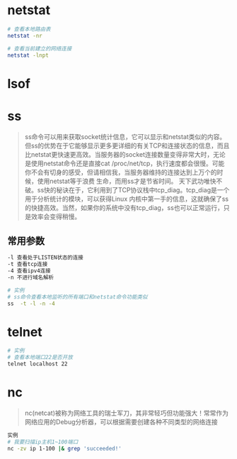 
# netstat

```bash
# 查看本地路由表
netstat -nr

# 查看当前建立的网络连接
netstat -lnpt

```

# lsof

# ss

> ss命令可以用来获取socket统计信息，它可以显示和netstat类似的内容。但ss的优势在于它能够显示更多更详细的有关TCP和连接状态的信息，而且比netstat更快速更高效。当服务器的socket连接数量变得非常大时，无论是使用netstat命令还是直接cat /proc/net/tcp，执行速度都会很慢。可能你不会有切身的感受，但请相信我，当服务器维持的连接达到上万个的时候，使用netstat等于浪费 生命，而用ss才是节省时间。 天下武功唯快不破。ss快的秘诀在于，它利用到了TCP协议栈中tcp_diag。tcp_diag是一个用于分析统计的模块，可以获得Linux 内核中第一手的信息，这就确保了ss的快捷高效。当然，如果你的系统中没有tcp_diag，ss也可以正常运行，只是效率会变得稍慢。

## 常用参数

```bash
-l 查看处于LISTEN状态的连接
-t 查看tcp连接
-4 查看ipv4连接
-n 不进行域名解析

# 实例
# ss命令查看本地监听的所有端口和netstat命令功能类似
ss  -t -l -n -4

```

# telnet

```bash
# 实例
# 查看本地端口22是否开放
telnet localhost 22

```

# nc

> nc(netcat)被称为网络工具的瑞士军刀，其非常轻巧但功能强大！常常作为网络应用的Debug分析器，可以根据需要创建各种不同类型的网络连接

```bash
实例
# 我要扫描ip主机1~100端口
nc -zv ip 1-100 |& grep 'succeeded!'

```